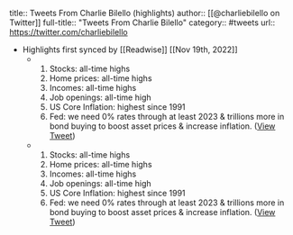 title:: Tweets From Charlie Bilello (highlights)
author:: [[@charliebilello on Twitter]]
full-title:: "Tweets From Charlie Bilello"
category:: #tweets
url:: https://twitter.com/charliebilello

- Highlights first synced by [[Readwise]] [[Nov 19th, 2022]]
	- 1. Stocks: all-time highs
	  2. Home prices: all-time highs
	  3. Incomes: all-time highs
	  4. Job openings: all-time high
	  5. US Core Inflation: highest since 1991
	  6. Fed: we need 0% rates through at least 2023 & trillions more in bond buying to boost asset prices & increase inflation. ([View Tweet](https://twitter.com/charliebilello/status/1418572337352515588))
	- 1. Stocks: all-time highs
	  2. Home prices: all-time highs
	  3. Incomes: all-time highs
	  4. Job openings: all-time high
	  5. US Core Inflation: highest since 1991
	  6. Fed: we need 0% rates through at least 2023 & trillions more in bond buying to boost asset prices & increase inflation. ([View Tweet](https://twitter.com/charliebilello/status/1423722303871913984))